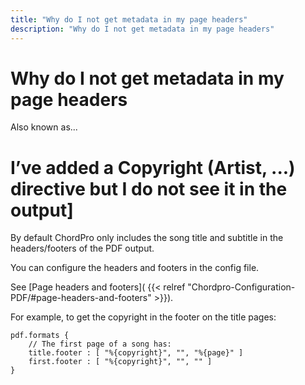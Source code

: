 ```yaml
---
title: "Why do I not get metadata in my page headers"
description: "Why do I not get metadata in my page headers"
---
```


# Why do I not get metadata in my page headers

Also known as...

# I’ve added a Copyright (Artist, ...) directive but I do not see it in the output]

By default ChordPro only includes the song title and subtitle in the
headers/footers of the PDF output.

You can configure the headers and footers in the config file.

See [Page headers and footers](
{{< relref "Chordpro-Configuration-PDF/#page-headers-and-footers" >}}).

For example, to get the copyright in the footer on the title pages:

````
pdf.formats {
    // The first page of a song has:
    title.footer : [ "%{copyright}", "", "%{page}" ]
    first.footer : [ "%{copyright}", "", "" ]
}
````

